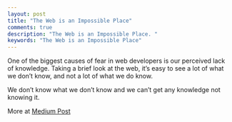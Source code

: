 ```yaml
---
layout: post
title: "The Web is an Impossible Place"
comments: true
description: "The Web is an Impossible Place. "
keywords: "The Web is an Impossible Place"
---
```


One of the biggest causes of fear in web developers is our perceived lack of knowledge. Taking a brief look at the web, it’s easy to see a lot of what we don’t know, and not a lot of what we do know.

We don’t know what we don’t know and we can’t get any knowledge not knowing it.

More at [Medium Post](https://medium.com/@colinmccaleb/the-web-is-an-impossible-place-5cd4348277ca#.ahnotkc7w)

